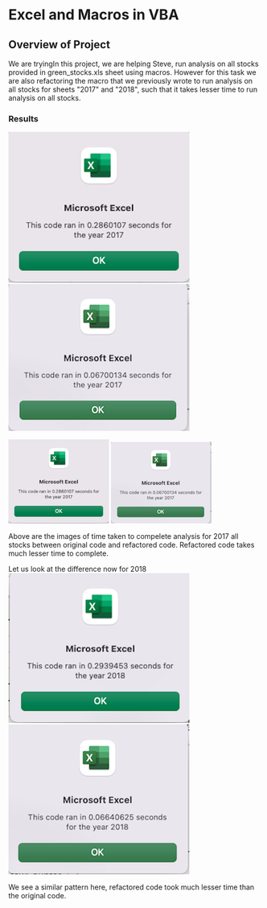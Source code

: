 # Excel and Macros in VBA

## Overview of Project
We are tryingIn this project, we are helping Steve, run analysis on all stocks provided in green_stocks.xls sheet using macros. However for this task we are also refactoring the macro that we previously wrote to run analysis on all stocks for sheets "2017" and "2018", such that it takes lesser time to run analysis on all stocks.

### Results
![Original Script](Resources/VBA_2017_Pop_Up_Not_Refactored.png)
![Refactored Script](Resources/VBA_Challenge_2017_Pop_Up.png)

<p float="left">
  <img src="Resources/VBA_2017_Pop_Up_Not_Refactored.png" width="200" />
  <img src="Resources/VBA_Challenge_2017_Pop_Up.png" width="200" /> 
</p>

Above are the images of time taken to compelete analysis for 2017 all stocks between original code and refactored code. 
Refactored code takes much lesser time to complete.

Let us look at the difference now for 2018
![Original Script](Resources/VBA_2018_Pop_Up_Not_Refactored.png)
![Refactored Script](Resources/VBA_Challenge_2018_Pop_Up.png)

We see a similar pattern here, refactored code took much lesser time than the original code.




